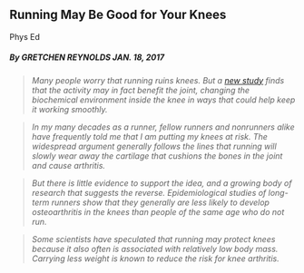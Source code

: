 ## Running May Be Good for Your Knees

Phys Ed

##### By GRETCHEN REYNOLDS JAN. 18, 2017

> _Many people worry that running ruins knees. But a [new study](https://www.ncbi.nlm.nih.gov/pubmed/27699484) finds that the activity may in fact benefit the joint, changing the biochemical environment inside the knee in ways that could help keep it working smoothly._

> _In my many decades as a runner, fellow runners and nonrunners alike have frequently told me that I am putting my knees at risk. The widespread argument generally follows the lines that running will slowly wear away the cartilage that cushions the bones in the joint and cause arthritis._

> _But there is little evidence to support the idea, and a growing body of research that suggests the reverse. Epidemiological studies of long-term runners show that they generally are less likely to develop osteoarthritis in the knees than people of the same age who do not run._

> _Some scientists have speculated that running may protect knees because it also often is associated with relatively low body mass. Carrying less weight is known to reduce the risk for knee arthritis._
